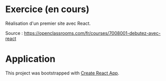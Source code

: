# Exercice (en cours)
Réalisation d'un premier site avec React.

Source : https://openclassrooms.com/fr/courses/7008001-debutez-avec-react

# Application

This project was bootstrapped with [Create React App](https://github.com/facebook/create-react-app).